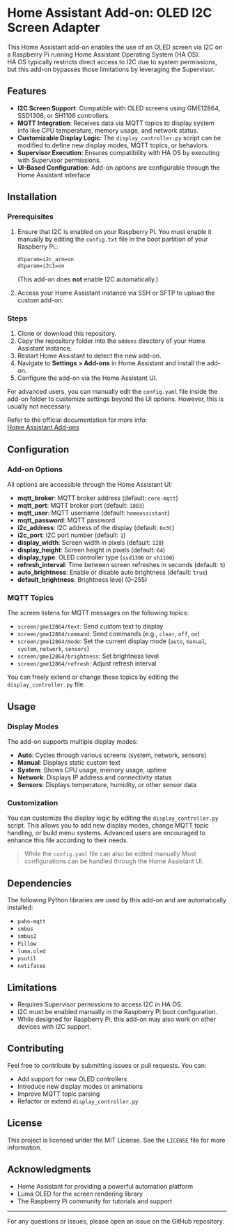 # Home Assistant Add-on: OLED I2C Screen Adapter

This Home Assistant add-on enables the use of an OLED screen via I2C on a Raspberry Pi running Home Assistant Operating System (HA OS).  
HA OS typically restricts direct access to I2C due to system permissions, but this add-on bypasses those limitations by leveraging the Supervisor.

## Features

- **I2C Screen Support**: Compatible with OLED screens using GME12864, SSD1306, or SH1106 controllers.
- **MQTT Integration**: Receives data via MQTT topics to display system info like CPU temperature, memory usage, and network status.
- **Customizable Display Logic**: The `display_controller.py` script can be modified to define new display modes, MQTT topics, or behaviors.
- **Supervisor Execution**: Ensures compatibility with HA OS by executing with Supervisor permissions.
- **UI-Based Configuration**: Add-on options are configurable through the Home Assistant interface 
## Installation

### Prerequisites

1. Ensure that I2C is enabled on your Raspberry Pi.  You must enable it manually by editing the `config.txt` file in the boot partition of your Raspberry Pi.:
    ```txt
    dtparam=i2c_arm=on
    dtparam=i2c1=on
    ```
    (This add-on does **not** enable I2C automatically.)

2. Access your Home Assistant instance via SSH or SFTP to upload the custom add-on.


### Steps

1. Clone or download this repository.
2. Copy the repository folder into the `addons` directory of your Home Assistant instance.
3. Restart Home Assistant to detect the new add-on.
4. Navigate to **Settings > Add-ons** in Home Assistant and install the add-on.
5. Configure the add-on via the Home Assistant UI.

For advanced users, you can manually edit the `config.yaml` file inside the add-on folder to customize settings beyond the UI options. However, this is usually not necessary.

Refer to the official documentation for more info:  
[Home Assistant Add-ons](https://www.home-assistant.io/addons/)

## Configuration

### Add-on Options

All options are accessible through the Home Assistant UI:

- **mqtt_broker**: MQTT broker address (default: `core-mqtt`)
- **mqtt_port**: MQTT broker port (default: `1883`)
- **mqtt_user**: MQTT username (default: `homeassistant`)
- **mqtt_password**: MQTT password
- **i2c_address**: I2C address of the display (default: `0x3C`)
- **i2c_port**: I2C port number (default: `1`)
- **display_width**: Screen width in pixels (default: `128`)
- **display_height**: Screen height in pixels (default: `64`)
- **display_type**: OLED controller type (`ssd1306` or `sh1106`)
- **refresh_interval**: Time between screen refreshes in seconds (default: `5`)
- **auto_brightness**: Enable or disable auto brightness (default: `true`)
- **default_brightness**: Brightness level (0–255)

### MQTT Topics

The screen listens for MQTT messages on the following topics:

- `screen/gme12864/text`: Send custom text to display
- `screen/gme12864/command`: Send commands (e.g., `clear`, `off`, `on`)
- `screen/gme12864/mode`: Set the current display mode (`auto`, `manual`, `system`, `network`, `sensors`)
- `screen/gme12864/brightness`: Set brightness level
- `screen/gme12864/refresh`: Adjust refresh interval

You can freely extend or change these topics by editing the `display_controller.py` file.

## Usage 
###   Display Modes

The add-on supports multiple display modes:

- **Auto**: Cycles through various screens (system, network, sensors)
- **Manual**: Displays static custom text
- **System**: Shows CPU usage, memory usage, uptime
- **Network**: Displays IP address and connectivity status
- **Sensors**: Displays temperature, humidity, or other sensor data

###  Customization

You can customize the display logic by editing the `display_controller.py` script. This allows you to add new display modes, change MQTT topic handling, or build menu systems. Advanced users are encouraged to enhance this file according to their needs.

> While the `config.yaml` file can also be edited manually Most configurations can be handled through the Home Assistant UI.


## Dependencies

The following Python libraries are used by this add-on and are automatically installed:

- `paho-mqtt`
- `smbus`
- `smbus2`
- `Pillow`
- `luma.oled`
- `psutil`
- `netifaces`

## Limitations

- Requires Supervisor permissions to access I2C in HA OS.
- I2C must be enabled manually in the Raspberry Pi boot configuration.
- While designed for Raspberry Pi, this add-on may also work on other devices with I2C support.

## Contributing

Feel free to contribute by submitting issues or pull requests. You can:

- Add support for new OLED controllers
- Introduce new display modes or animations
- Improve MQTT topic parsing
- Refactor or extend `display_controller.py`

## License

This project is licensed under the MIT License. See the `LICENSE` file for more information.

## Acknowledgments

- Home Assistant for providing a powerful automation platform  
- Luma OLED for the screen rendering library  
- The Raspberry Pi community for tutorials and support

---

For any questions or issues, please open an issue on the GitHub repository.
